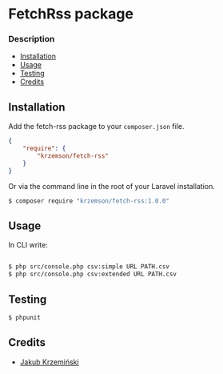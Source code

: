 FetchRss package
================

### Description

- [Installation](#installation)
- [Usage](#usage)
- [Testing](#testing)
- [Credits](#credits)


Installation
------------

Add the fetch-rss package to your `composer.json` file.

``` json
{
    "require": {
        "krzemson/fetch-rss"
    }
}
```

Or via the command line in the root of your Laravel installation.

``` bash
$ composer require "krzemson/fetch-rss:1.0.0"
```

Usage
-----

In CLI write:

``` bash

$ php src/console.php csv:simple URL PATH.csv
$ php src/console.php csv:extended URL PATH.csv

```


Testing
-------

``` bash
$ phpunit
```



Credits
-------

- [Jakub Krzemiński](https://github.com/krzemson)
